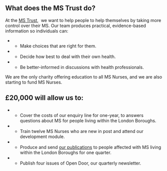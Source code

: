 ## What does the MS Trust do?

At the [MS Trust](https://www.mstrust.org.uk/),
 we want to help people to help themselves by taking more control over their MS.
 Our team produces practical, evidence-based information so individuals can:

* - Make choices that are right for them.
* - Decide how best to deal with their own health.
* - Be better-informed in discussions with health professionals.

We are the only charity offering education to all MS Nurses, and we are
also starting to fund MS Nurses.

## £20,000 will allow us to:

* - Cover the costs of our enquiry line for one-year, to answers questions about
  MS for people living within the London Boroughs.
* - Train twelve MS Nurses who are new in post and attend our development module.
* - Produce and send [our publications](https://support.mstrust.org.uk/shop)
  to people affected with MS living within the London Boroughs for one quarter.
* - Publish four issues of Open Door, our quarterly newsletter.
